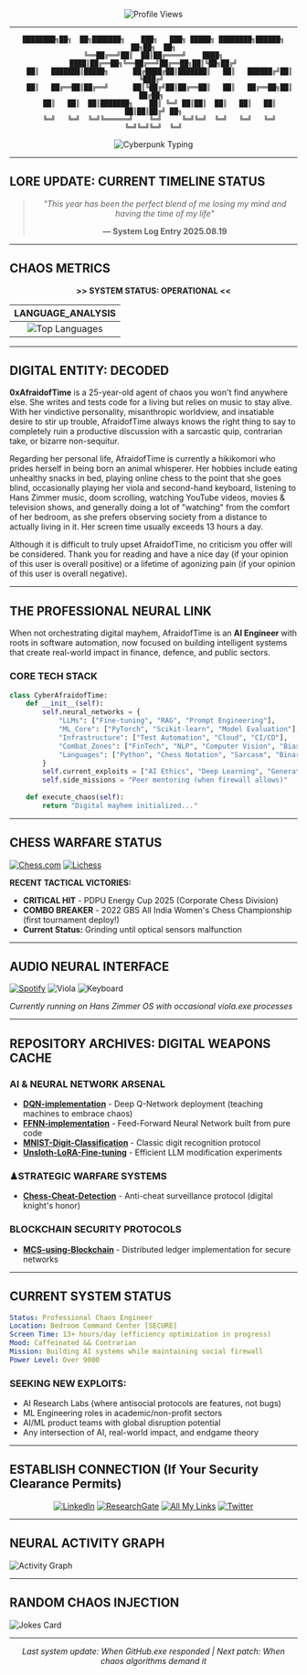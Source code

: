 <div align="center">

![Profile Views](https://komarev.com/ghpvc/?username=0xafraidoftime&color=blueviolet&style=for-the-badge&label=PROFILE%20VIEWS)

</div>

---

<div align="center">

```
████████╗██╗  ██╗███████╗    ███╗   ███╗ █████╗ ████████╗██████╗ ██╗██╗  ██╗
╚══██╔══╝██║  ██║██╔════╝    ████╗ ████║██╔══██╗╚══██╔══╝██╔══██╗██║╚██╗██╔╝
   ██║   ███████║█████╗      ██╔████╔██║███████║   ██║   ██████╔╝██║ ╚███╔╝ 
   ██║   ██╔══██║██╔══╝      ██║╚██╔╝██║██╔══██║   ██║   ██╔══██╗██║ ██╔██╗ 
   ██║   ██║  ██║███████╗    ██║ ╚═╝ ██║██║  ██║   ██║   ██║  ██║██║██╔╝ ██╗
   ╚═╝   ╚═╝  ╚═╝╚══════╝    ╚═╝     ╚═╝╚═╝  ╚═╝   ╚═╝   ╚═╝  ╚═╝╚═╝╚═╝  ╚═╝
```

</div>

<div align="center">

![Cyberpunk Typing](https://readme-typing-svg.herokuapp.com/?lines=AGENT+OF+DIGITAL+CHAOS;NEURAL+NETWORK+ENGINEER;MOTHER+OF+DOGS;CHESS+AMATEUR;HANS+ZIMMER+ADDICT&font=Fira%20Code&center=true&width=600&height=50&color=00ff41&vCenter=true&size=20&pause=2000)

</div>

---

## LORE UPDATE: CURRENT TIMELINE STATUS

<div align="center">

> *"This year has been the perfect blend of me losing my mind and having the time of my life"*
> 
> **— System Log Entry 2025.08.19**

</div>

---

## CHAOS METRICS

<div align="center">

**>> SYSTEM STATUS: OPERATIONAL <<**

| LANGUAGE_ANALYSIS |
|:-----------------:|
| ![Top Languages](https://github-readme-stats.vercel.app/api/top-langs/?username=0xafraidoftime&layout=compact&theme=chartreuse-dark&hide_border=true&card_width=400&title_color=00ff41&text_color=00ff41&bg_color=0d1117) |

</div>

---

## DIGITAL ENTITY: DECODED

**0xAfraidofTime** is a 25-year-old agent of chaos you won't find anywhere else. She writes and tests code for a living but relies on music to stay alive. With her vindictive personality, misanthropic worldview, and insatiable desire to stir up trouble, AfraidofTime always knows the right thing to say to completely ruin a productive discussion with a sarcastic quip, contrarian take, or bizarre non-sequitur.

Regarding her personal life, AfraidofTime is currently a hikikomori who prides herself in being born an animal whisperer. Her hobbies include eating unhealthy snacks in bed, playing online chess to the point that she goes blind, occasionally playing her viola and second-hand keyboard, listening to Hans Zimmer music, doom scrolling, watching YouTube videos, movies & television shows, and generally doing a lot of "watching" from the comfort of her bedroom, as she prefers observing society from a distance to actually living in it. Her screen time usually exceeds 13 hours a day.

Although it is difficult to truly upset AfraidofTime, no criticism you offer will be considered. Thank you for reading and have a nice day (if your opinion of this user is overall positive) or a lifetime of agonizing pain (if your opinion of this user is overall negative).

---

## THE PROFESSIONAL NEURAL LINK

When not orchestrating digital mayhem, AfraidofTime is an **AI Engineer** with roots in software automation, now focused on building intelligent systems that create real-world impact in finance, defence, and public sectors.

### CORE TECH STACK
```python
class CyberAfraidofTime:
    def __init__(self):
        self.neural_networks = {
            "LLMs": ["Fine-tuning", "RAG", "Prompt Engineering"],
            "ML_Core": ["PyTorch", "Scikit-learn", "Model Evaluation"],
            "Infrastructure": ["Test Automation", "Cloud", "CI/CD"],
            "Combat_Zones": ["FinTech", "NLP", "Computer Vision", "Bias Audits"],
            "Languages": ["Python", "Chess Notation", "Sarcasm", "Binary"]
        }
        self.current_exploits = ["AI Ethics", "Deep Learning", "Generative Models"]
        self.side_missions = "Peer mentoring (when firewall allows)"
        
    def execute_chaos(self):
        return "Digital mayhem initialized..."
```

---

## CHESS WARFARE STATUS

[![Chess.com](https://img.shields.io/badge/Chess.com-it__gets__better-00ff41?style=for-the-badge&logo=chess.com&logoColor=black&labelColor=0d1117)](https://www.chess.com/member/it_gets_better)
[![Lichess](https://img.shields.io/badge/Lichess-it__gets__better-ff0080?style=for-the-badge&logo=lichess&logoColor=white&labelColor=0d1117)](https://lichess.org/@/it_gets_better)

**RECENT TACTICAL VICTORIES:**
- **CRITICAL HIT** - PDPU Energy Cup 2025 (Corporate Chess Division)
- **COMBO BREAKER** - 2022 GBS All India Women's Chess Championship (first tournament deploy!)
- **Current Status:** Grinding until optical sensors malfunction

---

## AUDIO NEURAL INTERFACE

[![Spotify](https://img.shields.io/badge/Hans%20Zimmer%20Matrix-1DB954?style=for-the-badge&logo=spotify&logoColor=black&labelColor=0d1117)](https://open.spotify.com/playlist/3GF7oPu8pjIddtQQhJcnM8)
![Viola](https://img.shields.io/badge/Analog%20Viola%20Unit-8B5A3C?style=for-the-badge&labelColor=0d1117&color=ff0080)
![Keyboard](https://img.shields.io/badge/Second--Hand%20Synth-000000?style=for-the-badge&logo=piano&logoColor=00ff41&labelColor=0d1117)

*Currently running on Hans Zimmer OS with occasional viola.exe processes*

---

## REPOSITORY ARCHIVES: DIGITAL WEAPONS CACHE

### AI & NEURAL NETWORK ARSENAL
- **[DQN-implementation](https://github.com/0xafraidoftime/DQN-implementation)** - Deep Q-Network deployment (teaching machines to embrace chaos)
- **[FFNN-implementation](https://github.com/0xafraidoftime/FFNN-implementation)** - Feed-Forward Neural Network built from pure code
- **[MNIST-Digit-Classification](https://github.com/0xafraidoftime/MNIST-Digit-Classification)** - Classic digit recognition protocol
- **[Unsloth-LoRA-Fine-tuning](https://github.com/0xafraidoftime/Unsloth-LoRA-Fine-tuning)** - Efficient LLM modification experiments

### ♟STRATEGIC WARFARE SYSTEMS
- **[Chess-Cheat-Detection](https://github.com/0xafraidoftime/Chess-Cheat-Detection)** - Anti-cheat surveillance protocol (digital knight's honor)

### BLOCKCHAIN SECURITY PROTOCOLS
- **[MCS-using-Blockchain](https://github.com/0xafraidoftime/MCS-using-Blockchain)** - Distributed ledger implementation for secure networks

---

## CURRENT SYSTEM STATUS

```yaml
Status: Professional Chaos Engineer
Location: Bedroom Command Center [SECURE]
Screen Time: 13+ hours/day (efficiency optimization in progress)
Mood: Caffeinated && Contrarian
Mission: Building AI systems while maintaining social firewall
Power Level: Over 9000
```

### SEEKING NEW EXPLOITS:
- AI Research Labs (where antisocial protocols are features, not bugs)
- ML Engineering roles in academic/non-profit sectors
- AI/ML product teams with global disruption potential
- Any intersection of AI, real-world impact, and endgame theory

---

## ESTABLISH CONNECTION (If Your Security Clearance Permits)

<div align="center">

[![LinkedIn](https://img.shields.io/badge/Professional%20Interface-0077B5?style=for-the-badge&logo=linkedin&logoColor=white&labelColor=0d1117)](https://www.linkedin.com/in/ankita-pal-70a269157/)
[![ResearchGate](https://img.shields.io/badge/Academic%20Database-00CCBB?style=for-the-badge&logo=researchgate&logoColor=white&labelColor=0d1117)](https://www.researchgate.net/profile/Ankita-Pal-8?ev=hdr_xprf)
[![All My Links](https://img.shields.io/badge/All%20Channels-FF5722?style=for-the-badge&labelColor=0d1117&color=ff0080)](https://allmylinks.com/afraidoftime)
[![Twitter](https://img.shields.io/badge/Data%20Stream-1DA1F2?style=for-the-badge&logo=twitter&logoColor=white&labelColor=0d1117)](https://x.com/afraidoftime_)

</div>

---

## NEURAL ACTIVITY GRAPH

![Activity Graph](https://github-readme-activity-graph.vercel.app/graph?username=0xafraidoftime&theme=github-compact&hide_border=true&bg_color=0d1117&color=00ff41&line=ff0080&point=00ff41&area=true&area_color=ff0080)

---

## RANDOM CHAOS INJECTION

![Jokes Card](https://readme-jokes.vercel.app/api?theme=chartreuse-dark&hideBorder&bgColor=0d1117)

---

<div align="center">

<div align="center">

*Last system update: When GitHub.exe responded | Next patch: When chaos algorithms demand it*

</div>

</div>
